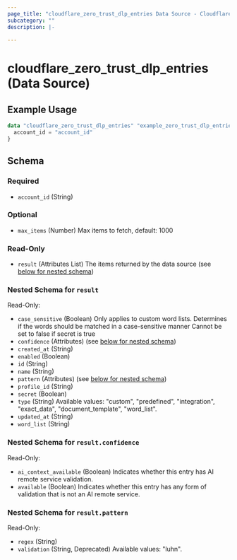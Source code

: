```yaml
---
page_title: "cloudflare_zero_trust_dlp_entries Data Source - Cloudflare"
subcategory: ""
description: |-
  
---
```


# cloudflare_zero_trust_dlp_entries (Data Source)



## Example Usage

```terraform
data "cloudflare_zero_trust_dlp_entries" "example_zero_trust_dlp_entries" {
  account_id = "account_id"
}
```

<!-- schema generated by tfplugindocs -->
## Schema

### Required

- `account_id` (String)

### Optional

- `max_items` (Number) Max items to fetch, default: 1000

### Read-Only

- `result` (Attributes List) The items returned by the data source (see [below for nested schema](#nestedatt--result))

<a id="nestedatt--result"></a>
### Nested Schema for `result`

Read-Only:

- `case_sensitive` (Boolean) Only applies to custom word lists.
Determines if the words should be matched in a case-sensitive manner
Cannot be set to false if secret is true
- `confidence` (Attributes) (see [below for nested schema](#nestedatt--result--confidence))
- `created_at` (String)
- `enabled` (Boolean)
- `id` (String)
- `name` (String)
- `pattern` (Attributes) (see [below for nested schema](#nestedatt--result--pattern))
- `profile_id` (String)
- `secret` (Boolean)
- `type` (String) Available values: "custom", "predefined", "integration", "exact_data", "document_template", "word_list".
- `updated_at` (String)
- `word_list` (String)

<a id="nestedatt--result--confidence"></a>
### Nested Schema for `result.confidence`

Read-Only:

- `ai_context_available` (Boolean) Indicates whether this entry has AI remote service validation.
- `available` (Boolean) Indicates whether this entry has any form of validation that is not an AI remote service.


<a id="nestedatt--result--pattern"></a>
### Nested Schema for `result.pattern`

Read-Only:

- `regex` (String)
- `validation` (String, Deprecated) Available values: "luhn".


